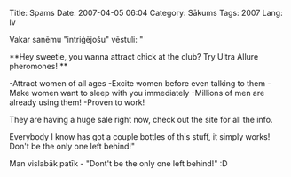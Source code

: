 Title: Spams
Date: 2007-04-05 06:04
Category: Sākums
Tags: 2007
Lang: lv

Vakar saņēmu "intriģējošu" vēstuli: "

**Hey sweetie, you wanna attract chick at the club? Try Ultra  Allure pheromones! **

-Attract women of all ages
-Excite women before even talking to them
-Make women want to sleep with you immediately
-Millions of men are already using them!
-Proven to work!

They are having a huge sale right now,    check out the site for all the info.

Everybody I know has got a couple bottles    of this stuff, it simply works! Don't be the only one left behind!"

Man vislabāk patīk - "Dont't be the only one left behind!" :D
